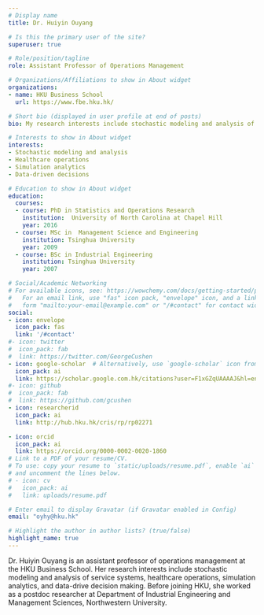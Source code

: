 ```yaml
---
# Display name
title: Dr. Huiyin Ouyang

# Is this the primary user of the site?
superuser: true

# Role/position/tagline
role: Assistant Professor of Operations Management

# Organizations/Affiliations to show in About widget
organizations:
- name: HKU Business School
  url: https://www.fbe.hku.hk/

# Short bio (displayed in user profile at end of posts)
bio: My research interests include stochastic modeling and analysis of service systems,  healthcare operations, simulation analytics, and data-driven decision making.

# Interests to show in About widget
interests:
- Stochastic modeling and analysis
- Healthcare operations
- Simulation analytics
- Data-driven decisions

# Education to show in About widget
education:
  courses:
  - course: PhD in Statistics and Operations Research
    institution:  University of North Carolina at Chapel Hill
    year: 2016
  - course: MSc in  Management Science and Engineering
    institution: Tsinghua University
    year: 2009
  - course: BSc in Industrial Engineering
    institution: Tsinghua University
    year: 2007

# Social/Academic Networking
# For available icons, see: https://wowchemy.com/docs/getting-started/page-builder/#icons
#   For an email link, use "fas" icon pack, "envelope" icon, and a link in the
#   form "mailto:your-email@example.com" or "/#contact" for contact widget.
social:
- icon: envelope
  icon_pack: fas
  link: '/#contact'
#- icon: twitter
#  icon_pack: fab
#  link: https://twitter.com/GeorgeCushen
- icon: google-scholar  # Alternatively, use `google-scholar` icon from `ai` icon pack
  icon_pack: ai
  link: https://scholar.google.com.hk/citations?user=F1xGZqUAAAAJ&hl=en
#- icon: github
#  icon_pack: fab
#  link: https://github.com/gcushen
- icon: researcherid
  icon_pack: ai
  link: http://hub.hku.hk/cris/rp/rp02271

- icon: orcid
  icon_pack: ai
  link: https://orcid.org/0000-0002-0020-1860
# Link to a PDF of your resume/CV.
# To use: copy your resume to `static/uploads/resume.pdf`, enable `ai` icons in `params.toml`,
# and uncomment the lines below.
# - icon: cv
#   icon_pack: ai
#   link: uploads/resume.pdf

# Enter email to display Gravatar (if Gravatar enabled in Config)
email: "oyhy@hku.hk"

# Highlight the author in author lists? (true/false)
highlight_name: true
---
```


Dr. Huiyin Ouyang is an assistant professor of operations management at the HKU Business School. Her research interests include stochastic modeling and analysis of service systems, healthcare operations, simulation analytics, and data-drive decision making. Before joining HKU, she worked as a postdoc researcher at Department of Industrial Engineering and Management Sciences, Northwestern University.
